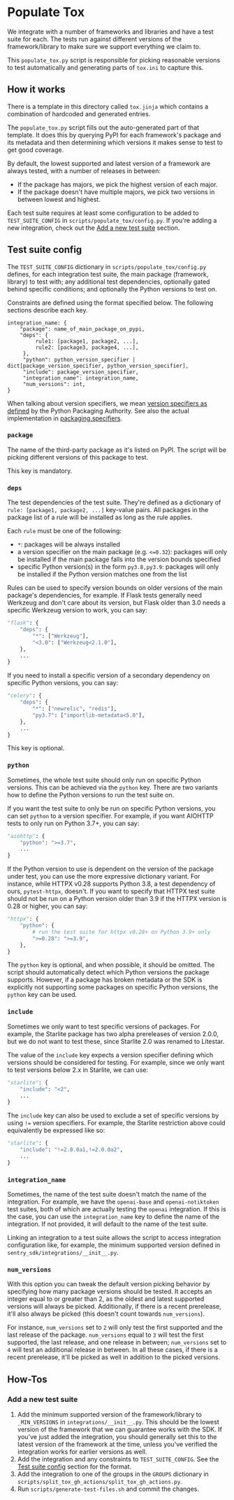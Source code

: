 # Populate Tox

We integrate with a number of frameworks and libraries and have a test suite for
each. The tests run against different versions of the framework/library to make
sure we support everything we claim to.

This `populate_tox.py` script is responsible for picking reasonable versions to
test automatically and generating parts of `tox.ini` to capture this.

## How it works

There is a template in this directory called `tox.jinja` which contains a
combination of hardcoded and generated entries.

The `populate_tox.py` script fills out the auto-generated part of that template.
It does this by querying PyPI for each framework's package and its metadata and
then determining which versions it makes sense to test to get good coverage.

By default, the lowest supported and latest version of a framework are always
tested, with a number of releases in between:
- If the package has majors, we pick the highest version of each major.
- If the package doesn't have multiple majors, we pick two versions in between
  lowest and highest.

Each test suite requires at least some configuration to be added to
`TEST_SUITE_CONFIG` in `scripts/populate_tox/config.py`. If you're adding a new
integration, check out the [Add a new test suite](#add-a-new-test-suite) section.

## Test suite config

The `TEST_SUITE_CONFIG` dictionary in `scripts/populate_tox/config.py` defines,
for each integration test suite, the main package (framework, library) to test
with; any additional test dependencies, optionally gated behind specific
conditions; and optionally the Python versions to test on.

Constraints are defined using the format specified below. The following sections
describe each key.

```
integration_name: {
    "package": name_of_main_package_on_pypi,
    "deps": {
         rule1: [package1, package2, ...],
         rule2: [package3, package4, ...],
     },
     "python": python_version_specifier | dict[package_version_specifier, python_version_specifier],
     "include": package_version_specifier,
     "integration_name": integration_name,
     "num_versions": int,
}
```

When talking about version specifiers, we mean
[version specifiers as defined](https://packaging.python.org/en/latest/specifications/version-specifiers/#id5)
by the Python Packaging Authority. See also the actual implementation
in [packaging.specifiers](https://packaging.pypa.io/en/stable/specifiers.html).

### `package`

The name of the third-party package as it's listed on PyPI. The script will
be picking different versions of this package to test.

This key is mandatory.

### `deps`

The test dependencies of the test suite. They're defined as a dictionary of
`rule: [package1, package2, ...]` key-value pairs. All packages
in the package list of a rule will be installed as long as the rule applies.

Each `rule` must be one of the following:
  - `*`: packages will be always installed
  - a version specifier on the main package (e.g. `<=0.32`): packages will only
    be installed if the main package falls into the version bounds specified
  - specific Python version(s) in the form `py3.8,py3.9`: packages will only be
    installed if the Python version matches one from the list

Rules can be used to specify version bounds on older versions of the main
package's dependencies, for example. If Flask tests generally need
Werkzeug and don't care about its version, but Flask older than 3.0 needs
a specific Werkzeug version to work, you can say:

```python
"flask": {
    "deps": {
        "*": ["Werkzeug"],
        "<3.0": ["Werkzeug<2.1.0"],
    },
    ...
}
```

If you need to install a specific version of a secondary dependency on specific
Python versions, you can say:

```python
"celery": {
    "deps": {
        "*": ["newrelic", "redis"],
        "py3.7": ["importlib-metadata<5.0"],
    },
    ...
}
```

This key is optional.

### `python`

Sometimes, the whole test suite should only run on specific Python versions.
This can be achieved via the `python` key. There are two variants how to define
the Python versions to run the test suite on.

If you want the test suite to only be run on specific Python versions, you can
set `python` to a version specifier. For example, if you want AIOHTTP tests to
only run on Python 3.7+, you can say:

```python
"aiohttp": {
    "python": ">=3.7",
    ...
}
```

If the Python version to use is dependent on the version of the package under
test, you can use the more expressive dictionary variant. For instance, while
HTTPX v0.28 supports Python 3.8, a test dependency of ours, `pytest-httpx`,
doesn't. If you want to specify that HTTPX test suite should not be run on
a Python version older than 3.9 if the HTTPX version is 0.28 or higher, you can
say:

```python
"httpx": {
    "python": {
        # run the test suite for httpx v0.28+ on Python 3.9+ only
        ">=0.28": ">=3.9",
    },
}
```

The `python` key is optional, and when possible, it should be omitted. The script
should automatically detect which Python versions the package supports. However,
if a package has broken metadata or the SDK is explicitly not supporting some
packages on specific Python versions, the `python` key can be used.

### `include`

Sometimes we only want to test specific versions of packages. For example, the
Starlite package has two alpha prereleases of version 2.0.0, but we do not want
to test these, since Starlite 2.0 was renamed to Litestar.

The value of the `include` key expects a version specifier defining which
versions should be considered for testing. For example, since we only want to test
versions below 2.x in Starlite, we can use:

```python
"starlite": {
    "include": "<2",
    ...
}
```

The `include` key can also be used to exclude a set of specific versions by using
`!=` version specifiers. For example, the Starlite restriction above could equivalently
be expressed like so:


```python
"starlite": {
    "include": "!=2.0.0a1,!=2.0.0a2",
    ...
}
```

### `integration_name`

Sometimes, the name of the test suite doesn't match the name of the integration.
For example, we have the `openai-base` and `openai-notiktoken` test suites, both
of which are actually testing the `openai` integration. If this is the case, you
can use the `integration_name` key to define the name of the integration. If not
provided, it will default to the name of the test suite.

Linking an integration to a test suite allows the script to access integration
configuration like, for example, the minimum supported version defined in
`sentry_sdk/integrations/__init__.py`.

### `num_versions`

With this option you can tweak the default version picking behavior by specifying
how many package versions should be tested. It accepts an integer equal to or
greater than 2, as the oldest and latest supported versions will always be
picked. Additionally, if there is a recent prerelease, it'll also always be
picked (this doesn't count towards `num_versions`).

For instance, `num_versions` set to `2` will only test the first supported and
the last release of the package. `num_versions` equal to `3` will test the first
supported, the last release, and one release in between; `num_versions` set to `4`
will test an additional release in between. In all these cases, if there is
a recent prerelease, it'll be picked as well in addition to the picked versions.

## How-Tos

### Add a new test suite

1. Add the minimum supported version of the framework/library to `_MIN_VERSIONS`
   in `integrations/__init__.py`. This should be the lowest version of the
   framework that we can guarantee works with the SDK. If you've just added the
   integration, you should generally set this to the latest version of the framework
   at the time, unless you've verified the integration works for earlier versions
   as well.
2. Add the integration and any constraints to `TEST_SUITE_CONFIG`. See the
   [Test suite config](#test-suite-config) section for the format.
3. Add the integration to one of the groups in the `GROUPS` dictionary in
   `scripts/split_tox_gh_actions/split_tox_gh_actions.py`.
4. Run `scripts/generate-test-files.sh` and commit the changes.
